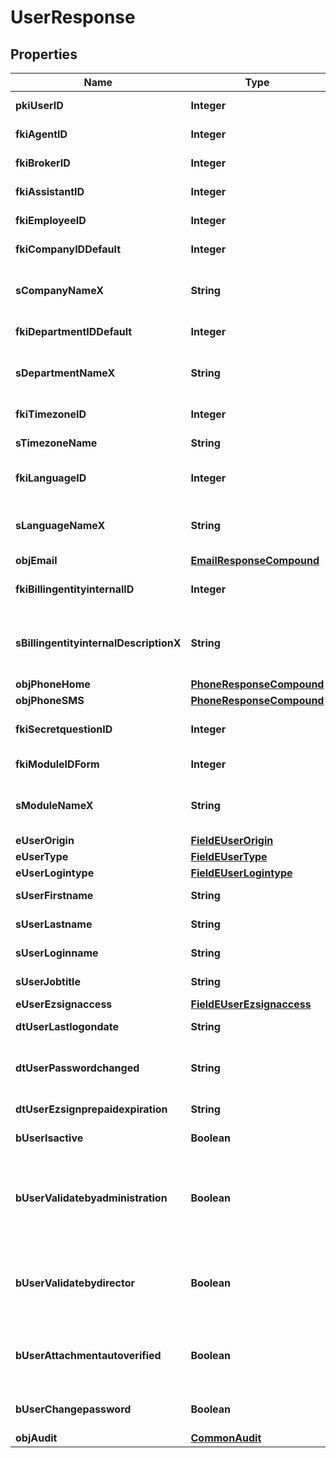

# UserResponse

## Properties

Name | Type | Description | Notes
------------ | ------------- | ------------- | -------------
**pkiUserID** | **Integer** | The unique ID of the User | 
**fkiAgentID** | **Integer** | The unique ID of the Agent. |  [optional]
**fkiBrokerID** | **Integer** | The unique ID of the Broker. |  [optional]
**fkiAssistantID** | **Integer** | The unique ID of the Assistant. |  [optional]
**fkiEmployeeID** | **Integer** | The unique ID of the Employee. |  [optional]
**fkiCompanyIDDefault** | **Integer** | The unique ID of the Company | 
**sCompanyNameX** | **String** | The Name of the Company in the language of the requester | 
**fkiDepartmentIDDefault** | **Integer** | The unique ID of the Department | 
**sDepartmentNameX** | **String** | The Name of the Department in the language of the requester | 
**fkiTimezoneID** | **Integer** | The unique ID of the Timezone | 
**sTimezoneName** | **String** | The description of the Timezone | 
**fkiLanguageID** | **Integer** | The unique ID of the Language.  Valid values:  |Value|Description| |-|-| |1|French| |2|English| | 
**sLanguageNameX** | **String** | The Name of the Language in the language of the requester | 
**objEmail** | [**EmailResponseCompound**](EmailResponseCompound.md) |  | 
**fkiBillingentityinternalID** | **Integer** | The unique ID of the Billingentityinternal. | 
**sBillingentityinternalDescriptionX** | **String** | The description of the Billingentityinternal in the language of the requester | 
**objPhoneHome** | [**PhoneResponseCompound**](PhoneResponseCompound.md) |  |  [optional]
**objPhoneSMS** | [**PhoneResponseCompound**](PhoneResponseCompound.md) |  |  [optional]
**fkiSecretquestionID** | **Integer** | The unique ID of the Secretquestion.  Valid values:  |Value|Description| |-|-| |1|The name of the hospital in which you were born| |2|The name of your grade school| |3|The last name of your favorite teacher| |4|Your favorite sports team| |5|Your favorite TV show| |6|Your favorite movie| |7|The name of the street on which you grew up| |8|The name of your first employer| |9|Your first car| |10|Your favorite food| |11|The name of your first pet| |12|Favorite musician/band| |13|What instrument you play| |14|Your father&#39;s middle name| |15|Your mother&#39;s maiden name| |16|Name of your eldest child| |17|Your spouse&#39;s middle name| |18|Favorite restaurant| |19|Childhood nickname| |20|Favorite vacation destination| |21|Your boat&#39;s name| |22|Date of Birth (YYYY-MM-DD)| |22|Secret Code| |22|Your reference code| |  [optional]
**fkiModuleIDForm** | **Integer** | The unique ID of the Module |  [optional]
**sModuleNameX** | **String** | The Name of the Module in the language of the requester |  [optional]
**eUserOrigin** | [**FieldEUserOrigin**](FieldEUserOrigin.md) |  | 
**eUserType** | [**FieldEUserType**](FieldEUserType.md) |  | 
**eUserLogintype** | [**FieldEUserLogintype**](FieldEUserLogintype.md) |  | 
**sUserFirstname** | **String** | The first name of the user | 
**sUserLastname** | **String** | The last name of the user | 
**sUserLoginname** | **String** | The login name of the User. | 
**sUserJobtitle** | **String** | The job title of the user |  [optional]
**eUserEzsignaccess** | [**FieldEUserEzsignaccess**](FieldEUserEzsignaccess.md) |  | 
**dtUserLastlogondate** | **String** | The last logon date of the User |  [optional]
**dtUserPasswordchanged** | **String** | The date at which the User&#39;s password was last changed |  [optional]
**dtUserEzsignprepaidexpiration** | **String** | The eZsign prepaid expiration date |  [optional]
**bUserIsactive** | **Boolean** | Whether the User is active or not | 
**bUserValidatebyadministration** | **Boolean** | Whether if the transactions in which the User is implicated must be validated by administrative personnel or not |  [optional]
**bUserValidatebydirector** | **Boolean** | Whether if the transactions in which the User is implicated must be validated by a director or not |  [optional]
**bUserAttachmentautoverified** | **Boolean** | Whether if Attachments uploaded by the User must be validated or not |  [optional]
**bUserChangepassword** | **Boolean** | Whether if the User is forced to change its password | 
**objAudit** | [**CommonAudit**](CommonAudit.md) |  | 




